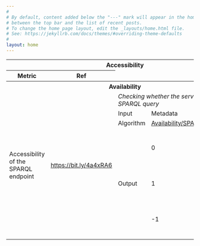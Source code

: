 ```yaml
---
#
# By default, content added below the "---" mark will appear in the home page
# between the top bar and the list of recent posts.
# To change the home page layout, edit the _layouts/home.html file.
# See: https://jekyllrb.com/docs/themes/#overriding-theme-defaults
#
layout: home
---
```

<table>
        <tr>
        <th colspan="5" style="text-align: center;">Accessibility</th>
        </tr>
        <tr>
            <th colspan="1" style="text-align: center;">Metric</th>
            <th colspan="1" style="text-align: center;">Ref</th>
        </tr>
        <tr>
            <th colspan="5" style="text-align: center;">Availability</th>
        </tr>
        <tr>
            <td rowspan="8">Accessibility of the SPARQL endpoint</td>
            <td rowspan="8"><a href="https://bit.ly/4a4xRA6">https://bit.ly/4a4xRA6</a></td>
            <td colspan="4"><i>Checking whether the server responds to a SPARQL query</i></td>
        </tr>
        <tr>
            <td>Input</td>
            <td colspan="3">Metadata</td>
        </tr>
        <tr>
            <td rowspan="1">Algorithm</td>
            <td colspan="3">
            <a href="https://isislab-unisa.github.io/KGHeartbeat/quality_dimensions/availability#sparql-endpoint">Availability/SPARQL-endpoint</a>
            </td>
        <tr>
            <td rowspan="3">Output</td>
            <td>0</td>
            <td colspan="3">The SPARQL endpoint is offline.</td>
        </tr>
        <tr>
            <td>1</td>
            <td colspan="3">The SPARQL endpoint is online.</td>
        </tr>
        <tr>
            <td>-1</td>
            <td colspan="3">The SPARQL endpoint is missing.</td>
        </tr>
